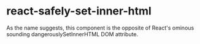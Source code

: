 # react-safely-set-inner-html
As the name suggests, this component is the opposite of React's ominous sounding dangerouslySetInnerHTML DOM attribute.
